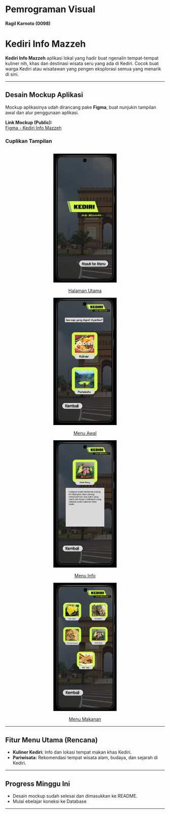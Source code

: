 # Pemrograman Visual  
**Ragil Karnoto (0098)**

# Kediri Info Mazzeh

**Kediri Info Mazzeh** aplikasi lokal yang hadir buat ngenalin tempat-tempat kuliner nih, khas dan destinasi wisata seru yang ada di Kediri. Cocok buat warga Kediri atau wisatawan yang pengen eksplorasi semua yang menarik di sini.

---

## Desain Mockup Aplikasi

Mockup aplikasinya udah dirancang pake **Figma**, buat nunjukin tampilan awal dan alur penggunaan aplikasi.

 **Link Mockup (Public):**  
[Figma - Kediri Info Mazzeh](https://www.figma.com/proto/Wsp4Oqj9kb8vP0Zbgq9kFc/0098_Ragil-Karnoto?node-id=2-4&t=xRAVCeNpwb1oJs4M-1)


### Cuplikan Tampilan

<p align="left" style="display: flex; justify-content: flex-start; gap: 20px;">
  <a href="Aplikasi Kediri Mazzeh/Asset/Gambar/mockup-preview1.png" target="_blank">
    <div style="text-align: center;">
      <img src="Aplikasi Kediri Mazzeh/Asset/Gambar/Home Kediri Info Mazzeh.png" alt="Home Kediri Info Mazzeh.png" width="200">
      <p>Halaman Utama</p>
    </div>
  </a>
  <a href="Aplikasi Kediri Mazzeh/Asset/Gambar/mockup-preview2.png" target="_blank">
    <div style="text-align: center;">
      <img src="Aplikasi Kediri Mazzeh/Asset/Gambar/Menu Awal.png" alt="Menu Awal.png" width="200">
      <p>Menu Awal</p>
    </div>
  </a>
  <a href="Aplikasi Kediri Mazzeh/Asset/Gambar/mockup-preview3.png" target="_blank">
    <div style="text-align: center;">
      <img src="Aplikasi Kediri Mazzeh/Asset/Gambar/Menu Info.png" alt="Menu Info.png" width="200">
      <p>Menu Info</p>
    </div>
  </a>
  <a href="Aplikasi Kediri Mazzeh/Asset/Gambar/mockup-preview4.png" target="_blank">
    <div style="text-align: center;">
      <img src="Aplikasi Kediri Mazzeh/Asset/Gambar/Menu Makanan.png" alt="Menu Makanan.png" width="200">
      <p>Menu Makanan</p>
    </div>
  </a>
</p>

---

##  Fitur Menu Utama (Rencana)

-  **Kuliner Kediri:** Info dan lokasi tempat makan khas Kediri.  
-  **Pariwisata:** Rekomendasi tempat wisata alam, budaya, dan sejarah di Kediri.  

---

## Progress Minggu Ini

- Desain mockup sudah selesai dan dimasukkan ke README.  
- Mulai ebelajar koneksi ke Database

---



